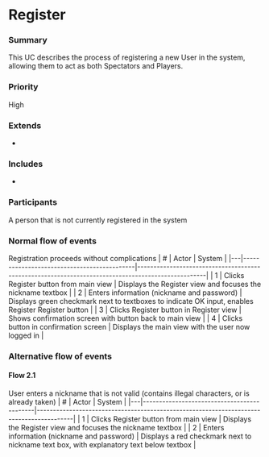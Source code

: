 # Register

### Summary
This UC describes the process of registering a new User in the system, allowing them to act as both Spectators and Players.

### Priority
High

### Extends
-

### Includes
-

### Participants
A person that is not currently registered in the system

### Normal flow of events
Registration proceeds without complications
| # | Actor                                      | System                                                                                            |
|---|--------------------------------------------|---------------------------------------------------------------------------------------------------|
| 1 | Clicks Register button from main view      | Displays the Register view and focuses the nickname textbox                                       |
| 2 | Enters information (nickname and password) | Displays green checkmark next to textboxes to indicate OK input, enables Register Register button |
| 3 | Clicks Register button in Register view    | Shows confirmation screen with button back to main view                                           |
| 4 | Clicks button in confirmation screen       | Displays the main view with the user now logged in                                                |

### Alternative flow of events
#### Flow 2.1
User enters a nickname that is not valid (contains illegal characters, or is already taken)
| # | Actor                                      | System                                                                                  |
|---|--------------------------------------------|-----------------------------------------------------------------------------------------|
| 1 | Clicks Register button from main view      | Displays the Register view and focuses the nickname textbox                             |
| 2 | Enters information (nickname and password) | Displays a red checkmark next to nickname text box, with explanatory text below textbox |
